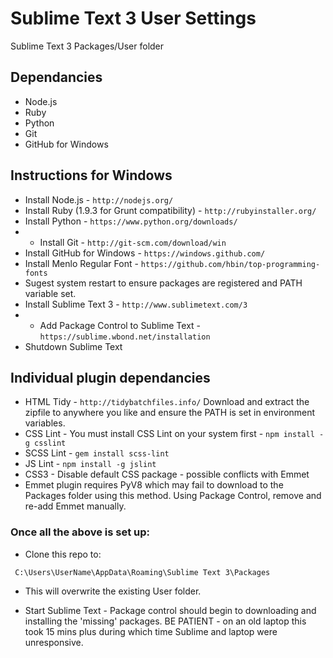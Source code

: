 Sublime Text 3 User Settings
============

Sublime Text 3 Packages/User folder

## Dependancies

- Node.js
- Ruby
- Python
- Git
- GitHub for Windows

## Instructions for Windows

- Install Node.js - `http://nodejs.org/`
- Install Ruby (1.9.3 for Grunt compatibility) - `http://rubyinstaller.org/`
- Install Python - `https://www.python.org/downloads/`
- - Install Git - `http://git-scm.com/download/win`
- Install GitHub for Windows - `https://windows.github.com/`
- Install Menlo Regular Font - `https://github.com/hbin/top-programming-fonts`
- Sugest system restart to ensure packages are registered and PATH variable set.
- Install Sublime Text 3 - `http://www.sublimetext.com/3`
- - Add Package Control to Sublime Text - `https://sublime.wbond.net/installation`
- Shutdown Sublime Text

## Individual plugin dependancies

- HTML Tidy - `http://tidybatchfiles.info/`
  Download and extract the zipfile to anywhere you like and ensure the PATH is set in environment variables.
- CSS Lint - You must install CSS Lint on your system first - `npm install -g csslint`
- SCSS Lint - `gem install scss-lint`
- JS Lint - `npm install -g jslint`
- CSS3 - Disable default CSS package - possible conflicts with Emmet
- Emmet plugin requires PyV8 which may fail to download to the Packages folder using this method. Using Package Control, remove and re-add Emmet manually.

### Once all the above is set up:

- Clone this repo to:
 
` C:\Users\UserName\AppData\Roaming\Sublime Text 3\Packages`

- This will overwrite the existing User folder.

- Start Sublime Text - Package control should begin to downloading and installing the 'missing' packages. BE PATIENT - on an old laptop this took 15 mins plus during which time Sublime and laptop were unresponsive.
